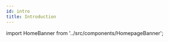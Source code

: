 ```yaml
---
id: intro
title: Introduction
---
```

import HomeBanner from '../src/components/HomepageBanner';

<HomeBanner/>

